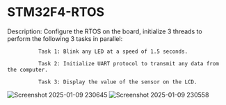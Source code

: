 # STM32F4-RTOS
Description: Configure the RTOS on the board, initialize 3 threads to perform the following 3 tasks in parallel: 

              Task 1: Blink any LED at a speed of 1.5 seconds.

              Task 2: Initialize UART protocol to transmit any data from the computer.

              Task 3: Display the value of the sensor on the LCD.

![Screenshot 2025-01-09 230645](https://github.com/user-attachments/assets/2848786a-ef64-4ea8-b10d-a658793d918b)
![Screenshot 2025-01-09 230558](https://github.com/user-attachments/assets/8199379e-642a-4096-a03b-4b728c518d84)
